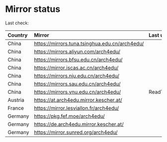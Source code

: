 <script src="./time.js"></script>
# Mirror status
Last check: <script type="text/javascript">localize(1685683000.620218);</script>

|Country|Mirror|Last update|
|:------|:-----|:----------|
|China|https://mirrors.tuna.tsinghua.edu.cn/arch4edu/|<script type="text/javascript">localize(1685644418);</script>|
|China|https://mirrors.aliyun.com/arch4edu/|<script type="text/javascript">localize(1685644418);</script>|
|China|https://mirrors.bfsu.edu.cn/arch4edu/|<script type="text/javascript">localize(1685644418);</script>|
|China|https://mirror.iscas.ac.cn/arch4edu/|<script type="text/javascript">localize(1685644418);</script>|
|China|https://mirrors.nju.edu.cn/arch4edu/|<script type="text/javascript">localize(1685644418);</script>|
|China|https://mirrors.sau.edu.cn/arch4edu/|<script type="text/javascript">localize(1673850842);</script>|
|China|https://mirrors.ynu.edu.cn/arch4edu/|ReadTimeout|
|Austria|https://at.arch4edu.mirror.kescher.at/|<script type="text/javascript">localize(1685644418);</script>|
|France|https://mirror.lesviallon.fr/arch4edu/|<script type="text/javascript">localize(1685644418);</script>|
|Germany|https://pkg.fef.moe/arch4edu/|<script type="text/javascript">localize(1685644418);</script>|
|Germany|https://de.arch4edu.mirror.kescher.at/|<script type="text/javascript">localize(1685644418);</script>|
|Germany|https://mirror.sunred.org/arch4edu/|<script type="text/javascript">localize(1685644418);</script>|

<script src="./tablefilter/tablefilter.js"></script>
<script src="./table.js"></script>